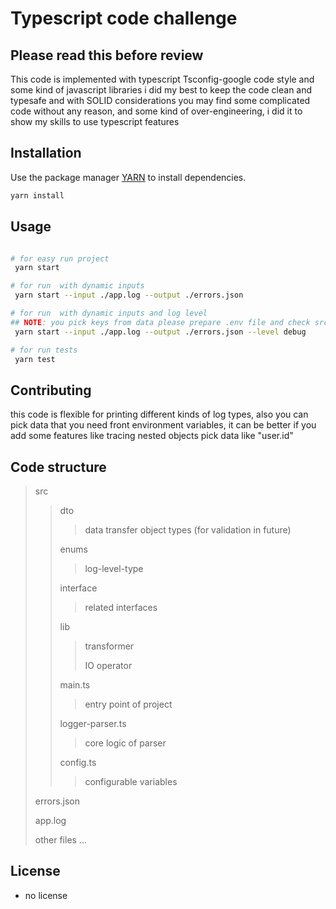 # Typescript code challenge
 
## Please read this before review
This code is implemented with typescript Tsconfig-google code style and some kind of javascript libraries 
i did my best to keep the code clean and typesafe and with SOLID considerations
you may find some complicated code without any reason, and some kind of over-engineering, i did it to show my skills  to use typescript features

## Installation

Use the package manager [YARN](https://yarnpkg.com/cli/node) to install dependencies.

```bash
yarn install 
```

## Usage

```bash

# for easy run project 
 yarn start

# for run  with dynamic inputs 
 yarn start --input ./app.log --output ./errors.json

# for run  with dynamic inputs and log level 
## NOTE: you pick keys from data please prepare .env file and check src/config.ts
 yarn start --input ./app.log --output ./errors.json --level debug

# for run tests
 yarn test
```

## Contributing
this code is flexible for printing different kinds of log types, also you can pick data that you need front environment variables,
it can be better if you add some features like tracing nested objects pick data like "user.id"

## Code structure
 > src
 > > dto 
 > > > data transfer object types (for validation in future)
 > >
 > > enums
 > > > log-level-type
 > > 
 > > interface
 > > > related interfaces
 > > >
 > > lib
 > > > transformer
 > > >
 > > > IO operator
 > > > 
 > > main.ts
 > > > entry point of project
 > > >
 > > logger-parser.ts
 > > > core logic of parser
 > >  
 > > config.ts
 > > > configurable variables
 > > 
 > errors.json
 > 
 > app.log
 > >
 > other files ...

 



## License
 - no license